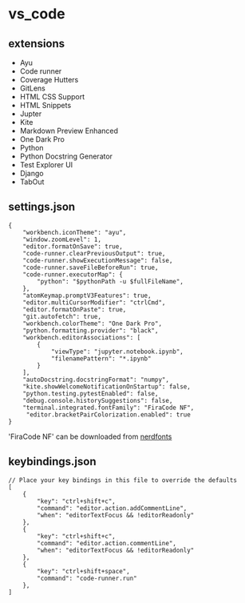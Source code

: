 # vs_code
## extensions
- Ayu
- Code runner
- Coverage Hutters
- GitLens
- HTML CSS Support
- HTML Snippets
- Jupter
- Kite
- Markdown Preview Enhanced
- One Dark Pro
- Python
- Python Docstring Generator
- Test Explorer UI
- Django
- TabOut
## settings.json
```
{
    "workbench.iconTheme": "ayu",
    "window.zoomLevel": 1,
    "editor.formatOnSave": true,
    "code-runner.clearPreviousOutput": true,
    "code-runner.showExecutionMessage": false,
    "code-runner.saveFileBeforeRun": true,
    "code-runner.executorMap": {
        "python": "$pythonPath -u $fullFileName",
    },
    "atomKeymap.promptV3Features": true,
    "editor.multiCursorModifier": "ctrlCmd",
    "editor.formatOnPaste": true,
    "git.autofetch": true,
    "workbench.colorTheme": "One Dark Pro",
    "python.formatting.provider": "black",
    "workbench.editorAssociations": [
        {
            "viewType": "jupyter.notebook.ipynb",
            "filenamePattern": "*.ipynb"
        }
    ],
    "autoDocstring.docstringFormat": "numpy",
    "kite.showWelcomeNotificationOnStartup": false,
    "python.testing.pytestEnabled": false,
    "debug.console.historySuggestions": false,
    "terminal.integrated.fontFamily": "FiraCode NF",
     "editor.bracketPairColorization.enabled": true
}
```
'FiraCode NF' can be downloaded from [nerdfonts](https://www.nerdfonts.com/)
## keybindings.json

```
// Place your key bindings in this file to override the defaults
[
    {
        "key": "ctrl+shift+c",
        "command": "editor.action.addCommentLine",
        "when": "editorTextFocus && !editorReadonly"
    },
    {
        "key": "ctrl+shift+c",
        "command": "editor.action.commentLine",
        "when": "editorTextFocus && !editorReadonly"
    },
    {
        "key": "ctrl+shift+space",
        "command": "code-runner.run"
    },
]
```
